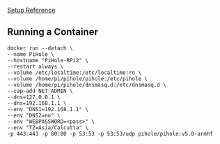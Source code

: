 [Setup Reference](https://medium.com/@mattvonrohr/installing-docker-on-raspberry-pi-4-buster-afde6b0af42)

## Running a Container

    docker run --detach \
    --name PiHole \
    --hostname "PiHole-RPi2" \
    --restart always \
    --volume /etc/localtime:/etc/localtime:ro \
    --volume /home/pi/pihole/pihole:/etc/pihole \
    --volume /home/pi/pihole/dnsmasq.d:/etc/dnsmasq.d \
    --cap-add NET_ADMIN \
    --dns=127.0.0.1 \
    --dns=192.168.1.1 \
    --env "DNS1=192.168.1.1" \
    --env "DNS2=no" \
    --env "WEBPASSWORD=<pass>" \
    --env "TZ=Asia/Calcutta" \
    -p 443:443 -p 80:80 -p 53:53 -p 53:53/udp pihole/pihole:v5.0-armhf
